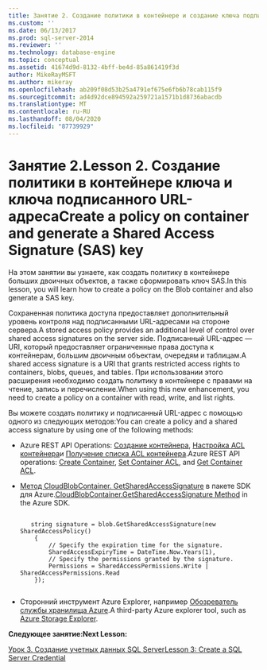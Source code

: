 ```yaml
---
title: Занятие 2. Создание политики в контейнере и создание ключа подписи общего доступа (SAS) | Документация Майкрософт
ms.custom: ''
ms.date: 06/13/2017
ms.prod: sql-server-2014
ms.reviewer: ''
ms.technology: database-engine
ms.topic: conceptual
ms.assetid: 41674d9d-8132-4bff-be4d-85a861419f3d
author: MikeRayMSFT
ms.author: mikeray
ms.openlocfilehash: ab209f08d53b25a4791ef675e6fb6b78cab115f9
ms.sourcegitcommit: ad4d92dce894592a259721a1571b1d8736abacdb
ms.translationtype: MT
ms.contentlocale: ru-RU
ms.lasthandoff: 08/04/2020
ms.locfileid: "87739929"
---
```

# <a name="lesson-2-create-a-policy-on-container-and-generate-a-shared-access-signature-sas-key"></a><span data-ttu-id="89e06-103">Занятие 2.</span><span class="sxs-lookup"><span data-stu-id="89e06-103">Lesson 2.</span></span> <span data-ttu-id="89e06-104">Создание политики в контейнере ключа и ключа подписанного URL-адреса</span><span class="sxs-lookup"><span data-stu-id="89e06-104">Create a policy on container and generate a Shared Access Signature (SAS) key</span></span>
  <span data-ttu-id="89e06-105">На этом занятии вы узнаете, как создать политику в контейнере больших двоичных объектов, а также сформировать ключ SAS.</span><span class="sxs-lookup"><span data-stu-id="89e06-105">In this lesson, you will learn how to create a policy on the Blob container and also generate a SAS key.</span></span>  
  
 <span data-ttu-id="89e06-106">Сохраненная политика доступа предоставляет дополнительный уровень контроля над подписанными URL-адресами на стороне сервера.</span><span class="sxs-lookup"><span data-stu-id="89e06-106">A stored access policy provides an additional level of control over shared access signatures on the server side.</span></span> <span data-ttu-id="89e06-107">Подписанный URL-адрес — URI, который предоставляет ограниченные права доступа к контейнерам, большим двоичным объектам, очередям и таблицам.</span><span class="sxs-lookup"><span data-stu-id="89e06-107">A shared access signature is a URI that grants restricted access rights to containers, blobs, queues, and tables.</span></span> <span data-ttu-id="89e06-108">При использовании этого расширения необходимо создать политику в контейнере с правами на чтение, запись и перечисление.</span><span class="sxs-lookup"><span data-stu-id="89e06-108">When using this new enhancement, you need to create a policy on a container with read, write, and list rights.</span></span>  
  
 <span data-ttu-id="89e06-109">Вы можете создать политику и подписанный URL-адрес с помощью одного из следующих методов:</span><span class="sxs-lookup"><span data-stu-id="89e06-109">You can create a policy and a shared access signature by using one of the following methods:</span></span>  
  
-   <span data-ttu-id="89e06-110">Azure REST API Operations: [Создание контейнера](https://msdn.microsoft.com/library/azure/dd179468.aspx), [Настройка ACL контейнера](https://msdn.microsoft.com/library/azure/dd179391.aspx)и [Получение списка ACL контейнера](https://msdn.microsoft.com/library/azure/dd179469.aspx).</span><span class="sxs-lookup"><span data-stu-id="89e06-110">Azure REST API operations: [Create Container](https://msdn.microsoft.com/library/azure/dd179468.aspx), [Set Container ACL](https://msdn.microsoft.com/library/azure/dd179391.aspx), and [Get Container ACL](https://msdn.microsoft.com/library/azure/dd179469.aspx).</span></span>  
  
-   <span data-ttu-id="89e06-111">[Метод CloudBlobContainer. GetSharedAccessSignature](https://docs.microsoft.com/dotnet/api/microsoft.azure.storage.blob.cloudblobcontainer.getsharedaccesssignature) в пакете SDK для Azure.</span><span class="sxs-lookup"><span data-stu-id="89e06-111">[CloudBlobContainer.GetSharedAccessSignature Method](https://docs.microsoft.com/dotnet/api/microsoft.azure.storage.blob.cloudblobcontainer.getsharedaccesssignature) in the Azure SDK.</span></span>  
  
    ```  
  
       string signature = blob.GetSharedAccessSignature(new SharedAccessPolicy()   
        {   
            // Specify the expiration time for the signature.   
            SharedAccessExpiryTime = DateTime.Now.Years(1),   
            // Specify the permissions granted by the signature.    
            Permissions = SharedAccessPermissions.Write | SharedAccessPermissions.Read   
        });  
  
    ```  
  
-   <span data-ttu-id="89e06-112">Сторонний инструмент Azure Explorer, например [Обозреватель службы хранилища Azure](https://azurestorageexplorer.codeplex.com/).</span><span class="sxs-lookup"><span data-stu-id="89e06-112">A third-party Azure explorer tool, such as [Azure Storage Explorer](https://azurestorageexplorer.codeplex.com/).</span></span>  
  
 <span data-ttu-id="89e06-113">**Следующее занятие:**</span><span class="sxs-lookup"><span data-stu-id="89e06-113">**Next Lesson:**</span></span>  
  
 [<span data-ttu-id="89e06-114">Урок 3. Создание учетных данных SQL Server</span><span class="sxs-lookup"><span data-stu-id="89e06-114">Lesson 3: Create a SQL Server Credential</span></span>](../relational-databases/lesson-2-create-a-sql-server-credential-using-a-shared-access-signature.md)  
  
